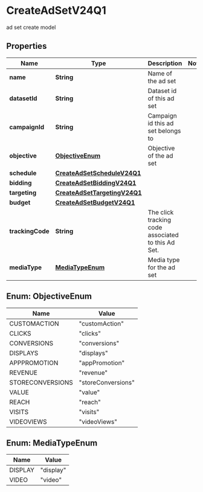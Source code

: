 

# CreateAdSetV24Q1

ad set create model

## Properties

| Name | Type | Description | Notes |
|------------ | ------------- | ------------- | -------------|
|**name** | **String** | Name of the ad set |  |
|**datasetId** | **String** | Dataset id of this ad set |  |
|**campaignId** | **String** | Campaign id this ad set belongs to |  |
|**objective** | [**ObjectiveEnum**](#ObjectiveEnum) | Objective of the ad set |  |
|**schedule** | [**CreateAdSetScheduleV24Q1**](CreateAdSetScheduleV24Q1.md) |  |  |
|**bidding** | [**CreateAdSetBiddingV24Q1**](CreateAdSetBiddingV24Q1.md) |  |  |
|**targeting** | [**CreateAdSetTargetingV24Q1**](CreateAdSetTargetingV24Q1.md) |  |  |
|**budget** | [**CreateAdSetBudgetV24Q1**](CreateAdSetBudgetV24Q1.md) |  |  |
|**trackingCode** | **String** | The click tracking code associated to this Ad Set. |  |
|**mediaType** | [**MediaTypeEnum**](#MediaTypeEnum) | Media type for the ad set |  |



## Enum: ObjectiveEnum

| Name | Value |
|---- | -----|
| CUSTOMACTION | &quot;customAction&quot; |
| CLICKS | &quot;clicks&quot; |
| CONVERSIONS | &quot;conversions&quot; |
| DISPLAYS | &quot;displays&quot; |
| APPPROMOTION | &quot;appPromotion&quot; |
| REVENUE | &quot;revenue&quot; |
| STORECONVERSIONS | &quot;storeConversions&quot; |
| VALUE | &quot;value&quot; |
| REACH | &quot;reach&quot; |
| VISITS | &quot;visits&quot; |
| VIDEOVIEWS | &quot;videoViews&quot; |



## Enum: MediaTypeEnum

| Name | Value |
|---- | -----|
| DISPLAY | &quot;display&quot; |
| VIDEO | &quot;video&quot; |



